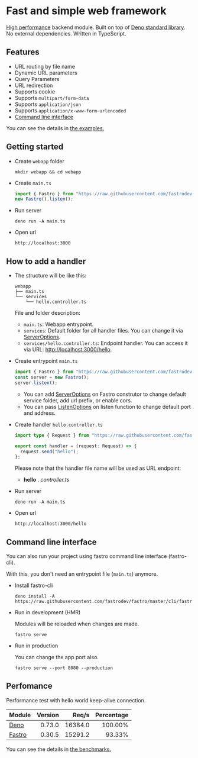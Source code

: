 # Fast and simple web framework

[High performance](#perfomance) backend module. Built on top of [Deno standard library](https://deno.land/std). No external dependencies. Written in TypeScript.

## Features
- URL routing by file name
- Dynamic URL parameters
- Query Parameters 
- URL redirection 
- Supports cookie
- Supports `multipart/form-data`
- Supports `application/json`
- Supports `application/x-www-form-urlencoded`
- [Command line interface](#command-line-interface)

You can see the details in [the examples.](https://github.com/fastrodev/fastro/blob/master/services)

## Getting started
- Create `webapp` folder
    ```
    mkdir webapp && cd webapp
    ```
- Create `main.ts`
    ```ts
    import { Fastro } from "https://raw.githubusercontent.com/fastrodev/fastro/master/mod.ts";
    new Fastro().listen();
    ```
- Run server
    ```
    deno run -A main.ts
    ```

- Open url
    ```
    http://localhost:3000
    ```


## How to add a handler
- The structure will be like this:
    ```
    webapp
    ├── main.ts
    └── services
        └── hello.controller.ts
    ```
    
    File and folder description:
    - `main.ts`: Webapp entrypoint.
    - `services`: Default folder for all handler files. You can change it via [ServerOptions](core/types.ts).
    - `services/hello.controller.ts`: Endpoint handler. You can access it via URL: [http://localhost:3000/hello](http://localhost:3000/hello).

- Create entrypoint `main.ts`
    ```ts
    import { Fastro } from "https://raw.githubusercontent.com/fastrodev/fastro/master/mod.ts";
    const server = new Fastro();
    server.listen();
    ```
    - You can add [ServerOptions](core/types.ts) on Fastro construtor to change default service folder, add url prefix, or enable cors.
    - You can pass [ListenOptions](core/types.ts) on listen function to change default port and address.

- Create handler `hello.controller.ts`
    ```ts
    import type { Request } from "https://raw.githubusercontent.com/fastrodev/fastro/master/mod.ts";

    export const handler = (request: Request) => {
      request.send("hello");
    };

    ```

    Please note that the handler file name will be used as URL endpoint:

    - **hello** . *controller.ts*

- Run server
    ```
    deno run -A main.ts
    ```
- Open url
    ```
    http://localhost:3000/hello
    ```


## Command line interface

You can also run your project using fastro command line interface (fastro-cli). 

With this, you don't need an entrypoint file (`main.ts`) anymore.

- Install fastro-cli
    ```
    deno install -A https://raw.githubusercontent.com/fastrodev/fastro/master/cli/fastro.ts
    ```

- Run in development (HMR)

    Modules will be reloaded when changes are made.

    ```
    fastro serve
    ```
- Run in production

    You can change the app port also.

    ```
    fastro serve --port 8080 --production
    ```

## Perfomance

Performance test with hello world keep-alive connection.

|Module|Version|Req/s|Percentage|
|--|--:|--:|--:|
|[Deno](https://github.com/fastrodev/fastro/blob/v0.30.5/benchmarks/deno_app.ts)|0.73.0|16384.0|100.00%|
|[Fastro](https://github.com/fastrodev/fastro/blob/v0.30.5/benchmarks/fastro_app.ts)|0.30.5|15291.2|93.33%|

You can see the details in [the benchmarks.](https://github.com/fastrodev/fastro/blob/master/benchmarks)